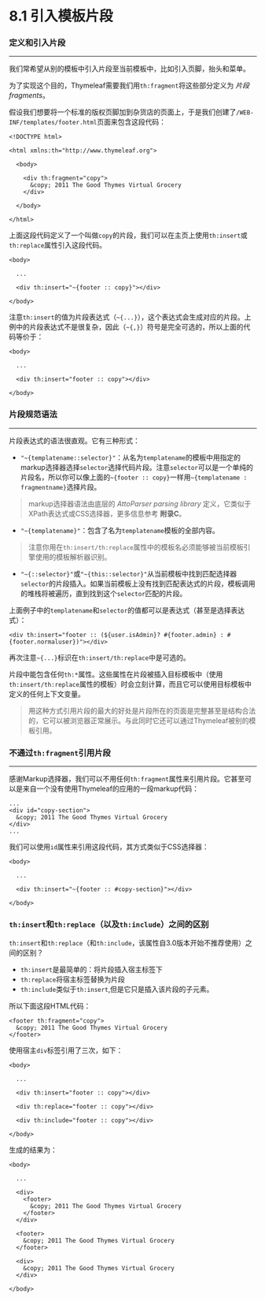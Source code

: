 # 8.1 引入模板片段
### 定义和引入片段 ###
---------------------------------------
我们常希望从别的模板中引入片段至当前模板中，比如引入页脚，抬头和菜单。

为了实现这个目的，Thymeleaf需要我们用`th:fragment`将这些部分定义为 *片段fragments*。

假设我们想要将一个标准的版权页脚加到杂货店的页面上，于是我们创建了`/WEB-INF/templates/footer.html`页面来包含这段代码：
```
<!DOCTYPE html>

<html xmlns:th="http://www.thymeleaf.org">

  <body>

    <div th:fragment="copy">
      &copy; 2011 The Good Thymes Virtual Grocery
    </div>

  </body>

</html>
```
上面这段代码定义了一个叫做`copy`的片段，我们可以在主页上使用`th:insert`或`th:replace`属性引入这段代码。
```
<body>

  ...

  <div th:insert="~{footer :: copy}"></div>

</body>
```
注意`th:insert`的值为片段表达式（`~{...}`），这个表达式会生成对应的片段。上例中的片段表达式不是很复杂，因此（`~{,}`）符号是完全可选的，所以上面的代码等价于：
```
<body>

  ...

  <div th:insert="footer :: copy"></div>

</body>
```

### 片段规范语法 ###
---------------------------------------
片段表达式的语法很直观。它有三种形式：
* `"~{templatename::selector}"`：从名为`templatename`的模板中用指定的markup选择器选择`selector`选择代码片段。注意`selector`可以是一个单纯的片段名，所以你可以像上面的`~{footer :: copy}`一样用`~{templatename : fragmentname}`选择片段。
>markup选择器语法由底层的 *AttoParser parsing library* 定义，它类似于XPath表达式或CSS选择器，更多信息参考 **附录C**。

* `"~{templatename}"`：包含了名为`templatename`模板的全部内容。
>注意你用在`th:insert/th:replace`属性中的模板名必须能够被当前模板引擎使用的模板解析器识别。

* `"~{::selector}"`或`"~{this::selector}"`从当前模板中找到匹配选择器`selector`的片段插入。如果当前模板上没有找到匹配表达式的片段，模板调用的堆栈将被遍历，直到找到这个`selector`匹配的片段。

上面例子中的`templatename`和`selector`的值都可以是表达式（甚至是选择表达式）：
```
<div th:insert="footer :: (${user.isAdmin}? #{footer.admin} : #{footer.normaluser})"></div>
```
再次注意`~{...}`标识在`th:insert/th:replace`中是可选的。

片段中能包含任何`th:*`属性。这些属性在片段被插入目标模板中（使用`th:insert/th:replace`属性的模板）时会立刻计算，而且它可以使用目标模板中定义的任何上下文变量。
> 用这种方式引用片段的最大的好处是片段所在的页面是完整甚至是结构合法的，它可以被浏览器正常展示。与此同时它还可以通过Thymeleaf被别的模板引用。

### 不通过`th:fragment`引用片段 ###
---------------------------------------
感谢Markup选择器，我们可以不用任何`th:fragment`属性来引用片段。它甚至可以是来自一个没有使用Thymeleaf的应用的一段markup代码：
```
...
<div id="copy-section">
  &copy; 2011 The Good Thymes Virtual Grocery
</div>
...
```
我们可以使用`id`属性来引用这段代码，其方式类似于CSS选择器：
```
<body>

  ...

  <div th:insert="~{footer :: #copy-section}"></div>

</body>
```

### `th:insert`和`th:replace`（以及`th:include`）之间的区别 ###
`th:insert`和`th:replace`（和`th:include`，该属性自3.0版本开始不推荐使用）之间的区别？
* `th:insert`是最简单的：将片段插入宿主标签下
* `th:replace`将宿主标签替换为片段
* `th:include`类似于`th:insert`,但是它只是插入该片段的子元素。

所以下面这段HTML代码：
```
<footer th:fragment="copy">
  &copy; 2011 The Good Thymes Virtual Grocery
</footer>
```
使用宿主`div`标签引用了三次，如下：
```
<body>

  ...

  <div th:insert="footer :: copy"></div>

  <div th:replace="footer :: copy"></div>

  <div th:include="footer :: copy"></div>

</body>
```
生成的结果为：
```
<body>

  ...

  <div>
    <footer>
      &copy; 2011 The Good Thymes Virtual Grocery
    </footer>
  </div>

  <footer>
    &copy; 2011 The Good Thymes Virtual Grocery
  </footer>

  <div>
    &copy; 2011 The Good Thymes Virtual Grocery
  </div>

</body>
```
